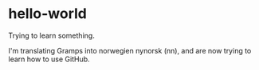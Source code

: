 # hello-world
Trying to learn something.

I'm translating Gramps into norwegien nynorsk (nn), and are now trying to learn how to use GitHub.
